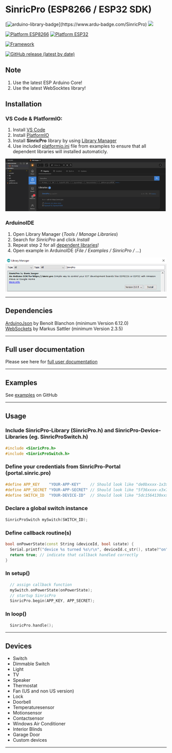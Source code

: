 # SinricPro (ESP8266 / ESP32 SDK)
[![arduino-library-badge](https://www.ardu-badge.com/badge/SinricPro.svg?)](https://www.ardu-badge.com/SinricPro) [![](https://img.shields.io/badge/PlatformIO_Libraries-SinricPro-brightgreen.svg)](https://platformio.org/lib/show/6519/SinricPro)

[![Platform ESP8266](https://img.shields.io/badge/Platform-Espressif8266-orange)](#) [![Platform ESP32](https://img.shields.io/badge/Platform-Espressif32-orange)](#)

[![Framework](https://img.shields.io/badge/Framework-Arduino-blue)](https://www.arduino.cc/)

[![GitHub release (latest by date)](https://img.shields.io/github/v/release/sinricpro/esp8266-esp32-sdk)](https://github.com/sinricpro/esp8266-esp32-sdk/releases)

## Note
1. Use the latest ESP Arduino Core!
2. Use the latest WebSocktes library!

## Installation

### VS Code & PlatformIO:
1. Install [VS Code](https://code.visualstudio.com/)  
2. Install [PlatformIO](https://platformio.org/platformio-ide)  
3. Install **SinricPro** library by using [Library Manager](https://docs.platformio.org/en/latest/librarymanager/)  
4. Use included [platformio.ini](examples/platformio/platformio.ini) file from examples to ensure that all dependent libraries will installed automaticly.

![sinricpro library manager](https://raw.githubusercontent.com/sinricpro/images/master/platformio-install-sinricpro.png)

### ArduinoIDE
1. Open Library Manager (*Tools / Manage Libraries*)  
2. Search for *SinricPro* and click *Install*  
3. Repeat step 2 for all [dependent libraries](#dependencies)!
4. Open example in ArduinoIDE (*File / Examples / SinricPro / ...*)  

![ArduinoIDE Library Manager](https://raw.githubusercontent.com/sinricpro/images/master/ArduinoIDE-Library-Manager.png)

---

## Dependencies
[ArduinoJson](https://github.com/bblanchon/ArduinoJson) by Benoit Blanchon (minimum Version 6.12.0)   
[WebSockets](https://github.com/Links2004/arduinoWebSockets) by Markus Sattler (minimum Version 2.3.5)

---

## Full user documentation
Please see here for [full user documentation](https://sinricpro.github.io/esp8266-esp32-sdk)

---

## Examples
See [examples](https://github.com/sinricpro/esp8266-esp32-sdk/tree/master/examples) on GitHub

---

## Usage
### Include SinricPro-Library (SinricPro.h) and SinricPro-Device-Libraries (eg. SinricProSwitch.h)
```C++
#include <SinricPro.h>
#include <SinricProSwitch.h>
```

### Define your credentials from SinricPro-Portal (portal.sinric.pro)
```C++
#define APP_KEY    "YOUR-APP-KEY"    // Should look like "de0bxxxx-1x3x-4x3x-ax2x-5dabxxxxxxxx"
#define APP_SECRET "YOUR-APP-SECRET" // Should look like "5f36xxxx-x3x7-4x3x-xexe-e86724a9xxxx-4c4axxxx-3x3x-x5xe-x9x3-333d65xxxxxx"
#define SWITCH_ID  "YOUR-DEVICE-ID"  // Should look like "5dc1564130xxxxxxxxxxxxxx"
```

### Declare a global switch instance
```C++
SinricProSwitch mySwitch(SWITCH_ID);
```

### Define callback routine(s)
```C++
bool onPowerState(const String &deviceId, bool &state) {
  Serial.printf("device %s turned %s\r\n", deviceId.c_str(), state?"on":"off");
  return true; // indicate that callback handled correctly
}
```

### In setup()
```C++
  // assign callback function
  mySwitch.onPowerState(onPowerState);
  // startup SinricPro
  SinricPro.begin(APP_KEY, APP_SECRET);

```

### In loop()
```C++
  SinricPro.handle();
```

---

## Devices
* Switch
* Dimmable Switch
* Light
* TV
* Speaker
* Thermostat
* Fan (US and non US version)
* Lock
* Doorbell
* Temperaturesensor
* Motionsensor
* Contactsensor
* Windows Air Conditioner
* Interior Blinds
* Garage Door
* Custom devices
---

